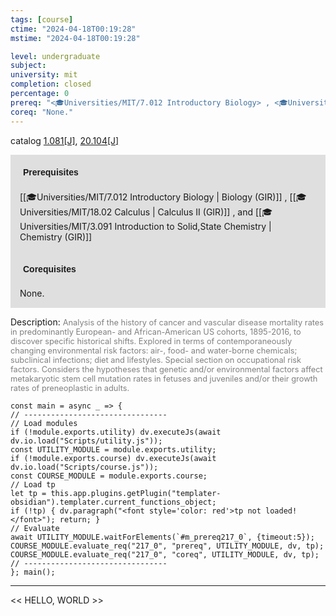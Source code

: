 ```yaml
---
tags: [course]
ctime: "2024-04-18T00:19:28"
mstime: "2024-04-18T00:19:28"

level: undergraduate
subject: 
university: mit
completion: closed
percentage: 0
prereq: "<🎓Universities/MIT/7.012 Introductory Biology> , <🎓Universities/MIT/18.02 Calculus> , and <🎓Universities/MIT/3.091 Introduction to Solid,State Chemistry>"
coreq: "None."
---
```


catalog [1.081[J]](http://student.mit.edu/catalog/m1a.html#1.081), [20.104[J]](http://student.mit.edu/catalog/m20a.html#20.104)

<span style="display: block; padding: 15px; background-color: rgb(100, 100, 100, 0.2);"><font id="m_prereq217_0" style="display: block; font-family: Arial, sans-serif; font-weight: bold; padding: 5px">Prerequisites</font><br><span id="prereq217_0">[[🎓Universities/MIT/7.012 Introductory Biology | Biology (GIR)]] , [[🎓Universities/MIT/18.02 Calculus | Calculus II (GIR)]] , and [[🎓Universities/MIT/3.091 Introduction to Solid,State Chemistry | Chemistry (GIR)]]</span></span>
<span style="display: block; padding: 15px; background-color: rgb(100, 100, 100, 0.2);"><font id="m_coreq217_0" style="display: block; font-family: Arial, sans-serif; font-weight: bold; padding: 5px">Corequisites</font><br><span id="coreq217_0">None.</span></span>

<font style="">Description:</font>
<font style="color: grey; font-size: 0.8rem;">Analysis of the history of cancer and vascular disease mortality rates in predominantly European- and African-American US cohorts, 1895-2016, to discover specific historical shifts. Explored in terms of contemporaneously changing environmental risk factors: air-, food- and water-borne chemicals; subclinical infections; diet and lifestyles. Special section on occupational risk factors. Considers the hypotheses that genetic and/or environmental factors affect metakaryotic stem cell mutation rates in fetuses and juveniles and/or their growth rates of preneoplastic in adults.</font>

```dataviewjs
const main = async _ => {
// --------------------------------
// Load modules
if (!module.exports.utility) dv.executeJs(await dv.io.load("Scripts/utility.js"));
const UTILITY_MODULE = module.exports.utility;
if (!module.exports.course) dv.executeJs(await dv.io.load("Scripts/course.js"));
const COURSE_MODULE = module.exports.course;
// Load tp
let tp = this.app.plugins.getPlugin("templater-obsidian").templater.current_functions_object;
if (!tp) { dv.paragraph("<font style='color: red'>tp not loaded!</font>"); return; }
// Evaluate
await UTILITY_MODULE.waitForElements(`#m_prereq217_0`, {timeout:5});
COURSE_MODULE.evaluate_req("217_0", "prereq", UTILITY_MODULE, dv, tp);
COURSE_MODULE.evaluate_req("217_0", "coreq", UTILITY_MODULE, dv, tp);
// --------------------------------
}; main();
```

---

<< HELLO, WORLD >>
